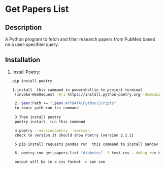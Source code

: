 # Get Papers List

## Description
A Python program to fetch and filter research papers from PubMed based on a user-specified query.

## Installation
1. Install Poetry:
   ```bash
   pip install poetry

   1.install  this cammand in powershellin te project terminal
    (Invoke-WebRequest -Uri https://install.python-poetry.org -UseBasicParsing).Content | python -

    2. $env:Path += ";$env:APPDATA\Python\Scripts"
    to route path run tis command
    
    3.Then install poetry
    poetry install  run this command

    4.poetry --versionpoetry --version
    check te version it should show Poetry (version 2.1.1)

    5.pip install requests pandas run  this command to install pandav to save in csv file

    6. poetry run get-papers-list "diabetes" -f test.csv --debug run this command to fect the data from api and save the coomming data into csv file

    output will be in a csv format  u can see